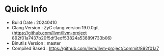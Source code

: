 # Quick Info
* Build Date : 20240410
* Clang Version : ZyC clang version 19.0.0git (https://github.com/llvm/llvm-project 892f01a7437b20f5df3edf53824a53889f733b06)
* Binutils Version : master
* Compiled Based : https://github.com/llvm/llvm-project/commit/892f01a7

